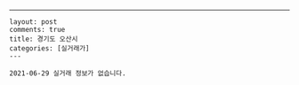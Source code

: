 ---
    layout: post
    comments: true
    title: 경기도 오산시
    categories: [실거래가]
    ---

    2021-06-29 실거래 정보가 없습니다.

    